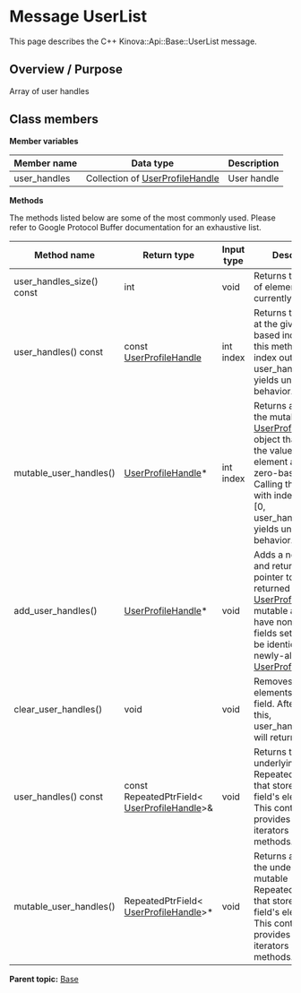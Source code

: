 # Message UserList

This page describes the C++ Kinova::Api::Base::UserList message.

## Overview / Purpose

Array of user handles

## Class members

 **Member variables** 

|Member name|Data type|Description|
|-----------|---------|-----------|
|user\_handles|Collection of [UserProfileHandle](msg_Common_UserProfileHandle.md#)|User handle|

 **Methods** 

The methods listed below are some of the most commonly used. Please refer to Google Protocol Buffer documentation for an exhaustive list.

|Method name|Return type|Input type|Description|
|-----------|-----------|----------|-----------|
|user\_handles\_size\(\) const|int|void|Returns the number of elements currently in the field.|
|user\_handles\(\) const|const [UserProfileHandle](msg_Common_UserProfileHandle.md#)|int index|Returns the element at the given zero-based index. Calling this method with index outside of \[0, user\_handles\_size\(\)\) yields undefined behavior.|
|mutable\_user\_handles\(\)| [UserProfileHandle](msg_Common_UserProfileHandle.md#)\*|int index|Returns a pointer to the mutable [UserProfileHandle](msg_Common_UserProfileHandle.md#) object that stores the value of the element at the given zero-based index. Calling this method with index outside of \[0, user\_handles\_size\(\)\) yields undefined behavior.|
|add\_user\_handles\(\)| [UserProfileHandle](msg_Common_UserProfileHandle.md#)\*|void|Adds a new element and returns a pointer to it. The returned [UserProfileHandle](msg_Common_UserProfileHandle.md#) is mutable and will have none of its fields set \(i.e. it will be identical to a newly-allocated [UserProfileHandle](msg_Common_UserProfileHandle.md#)\).|
|clear\_user\_handles\(\)|void|void|Removes all elements from the field. After calling this, user\_handles\_size\(\) will return zero.|
|user\_handles\(\) const|const RepeatedPtrField< [UserProfileHandle](msg_Common_UserProfileHandle.md#)\>&|void|Returns the underlying RepeatedPtrField that stores the field's elements. This container class provides STL-like iterators and other methods.|
|mutable\_user\_handles\(\)|RepeatedPtrField< [UserProfileHandle](msg_Common_UserProfileHandle.md#)\>\*|void|Returns a pointer to the underlying mutable RepeatedPtrField that stores the field's elements. This container class provides STL-like iterators and other methods.|

**Parent topic:** [Base](../references/summary_Base.md)

